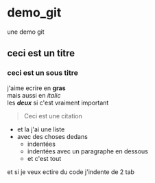# demo_git
une demo git
## ceci est un titre  
### ceci est un sous titre  
j'aime ecrire en **gras**  
mais aussi en  *italic*  
les  ***deux*** si c'est vraiment important

  
> Ceci est une citation  

- et la j'ai une liste
- avec des choses dedans
  - indentées
  - indentées
    avec un paragraphe en dessous
  - et c'est tout

et si je veux ectire du code j'indente de 2 tab
    <html>
      <head>
        <Title>Test</Title>
      </head>
    </html>
